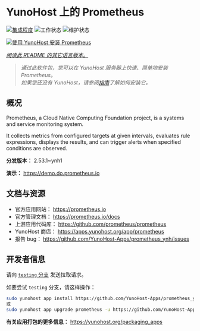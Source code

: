 <!--
注意：此 README 由 <https://github.com/YunoHost/apps/tree/master/tools/readme_generator> 自动生成
请勿手动编辑。
-->

# YunoHost 上的 Prometheus

[![集成程度](https://dash.yunohost.org/integration/prometheus.svg)](https://ci-apps.yunohost.org/ci/apps/prometheus/) ![工作状态](https://ci-apps.yunohost.org/ci/badges/prometheus.status.svg) ![维护状态](https://ci-apps.yunohost.org/ci/badges/prometheus.maintain.svg)

[![使用 YunoHost 安装 Prometheus](https://install-app.yunohost.org/install-with-yunohost.svg)](https://install-app.yunohost.org/?app=prometheus)

*[阅读此 README 的其它语言版本。](./ALL_README.md)*

> *通过此软件包，您可以在 YunoHost 服务器上快速、简单地安装 Prometheus。*  
> *如果您还没有 YunoHost，请参阅[指南](https://yunohost.org/install)了解如何安装它。*

## 概况

Prometheus, a Cloud Native Computing Foundation project, is a systems and service monitoring system.

It collects metrics from configured targets at given intervals, evaluates rule expressions, displays the results, and can trigger alerts when specified conditions are observed.


**分发版本：** 2.53.1~ynh1

**演示：** <https://demo.do.prometheus.io>
## 文档与资源

- 官方应用网站： <https://prometheus.io>
- 官方管理文档： <https://prometheus.io/docs>
- 上游应用代码库： <https://github.com/prometheus/prometheus>
- YunoHost 商店： <https://apps.yunohost.org/app/prometheus>
- 报告 bug： <https://github.com/YunoHost-Apps/prometheus_ynh/issues>

## 开发者信息

请向 [`testing` 分支](https://github.com/YunoHost-Apps/prometheus_ynh/tree/testing) 发送拉取请求。

如要尝试 `testing` 分支，请这样操作：

```bash
sudo yunohost app install https://github.com/YunoHost-Apps/prometheus_ynh/tree/testing --debug
或
sudo yunohost app upgrade prometheus -u https://github.com/YunoHost-Apps/prometheus_ynh/tree/testing --debug
```

**有关应用打包的更多信息：** <https://yunohost.org/packaging_apps>

